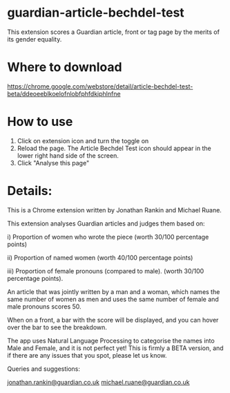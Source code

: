
# guardian-article-bechdel-test

This extension scores a Guardian article, front or tag page by the merits of its gender equality.

# Where to download
https://chrome.google.com/webstore/detail/article-bechdel-test-beta/ddeoeeblkoelofnlobfphfdkiphlnfne

# How to use

1) Click on extension icon and turn the toggle on
2) Reload the page. The Article Bechdel Test icon should appear in the lower right hand side of the screen.
3) Click "Analyse this page"

# Details:

This is a Chrome extension written by Jonathan Rankin and Michael Ruane.

This extension analyses Guardian articles and judges them based on:

i) Proportion of women who wrote the piece (worth 30/100 percentage points)

ii) Proportion of named women (worth 40/100 percentage points)

iii) Proportion of female pronouns (compared to male). (worth 30/100 percentage points).

An article that was jointly written by a man and a woman, which names the same number of women as men and uses the same number of
female and male pronouns scores 50. 

When on a front, a bar with the score will be displayed, and you can hover over the bar to see the breakdown.

The app uses Natural Language Processing to categorise the names into Male and Female, and it is not perfect yet! This is firmly a BETA version, and if there are any issues that you spot, please let us know. 

Queries and suggestions: 

jonathan.rankin@guardian.co.uk
michael.ruane@guardian.co.uk
